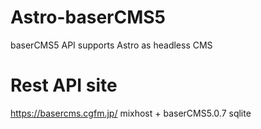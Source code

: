 # Astro-baserCMS5
baserCMS5 API supports Astro as headless CMS

# Rest API site
https://basercms.cgfm.jp/
mixhost + baserCMS5.0.7 sqlite
